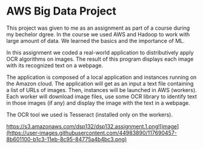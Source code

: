 # AWS Big Data Project

This project was given to me as an assignment as part of a course during my bechelor dgree. In the course we used AWS and Hadoop to work with large amount of data. We learned the basics and the importance of ML.

In this assignment we coded a real-world application to distributively apply OCR algorithms on images. The result of this program displays each image with its recognized text on a webpage.

The application is composed of a local application and instances running on the Amazon cloud. The application will get as an input a text file containing a list of URLs of images. Then, instances will be launched in AWS (workers). Each worker will download image files, use some OCR library to identify text in those images (if any) and display the image with the text in a webpage.

The OCR tool we used is Tesseract (installed only on the workers).

https://s3.amazonaws.com/dsp132/dsp132.assignment.1.png![image](https://user-images.githubusercontent.com/44983890/117690457-8b601100-b1c3-11eb-8c95-84775a4b4bc3.png)
